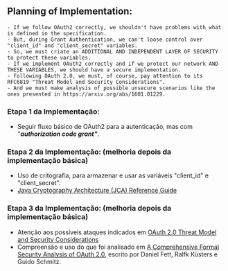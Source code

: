 ## Planning of Implementation:
    - If we follow OAuth2 correctly, we shouldn't have problems with what is defined in the specification.
    - But, during Grant Authentication, we can't loose control over "client_id" and "client_secret" variables.
    - So, we must criate an ADDITIONAL AND INDEPENDENT LAYER OF SECURITY to protect these variables.
    - If we implement OAuth2 correctly and if we protect our network AND THESE VARIABLES, we should have a secure implementation.
    - Following OAuth 2.0, we must, of course, pay attention to its RFC6819 "Threat Model and Security Considerations".
    - And we must make analysis of possible unsecure scenarios like the ones presented in https://arxiv.org/abs/1601.01229.

### Etapa 1 da Implementação:
- Seguir fluxo básico de OAuth2 para a autenticação, mas com "***authorization code grant"***.

### Etapa 2 da Implementação: (melhoria depois da implementação básica)
- Uso de critografia, para armazenar e usar as variáveis "client_id" e "client_secret". 
- [Java Cryptography Architecture (JCA) Reference Guide](https://docs.oracle.com/javase/8/docs/technotes/guides/security/crypto/CryptoSpec.html)

### Etapa 3 da Implementação: (melhoria depois da implementação básica)
- Atenção aos possíveis ataques indicados em [OAuth 2.0 Threat Model and Security Considerations](https://datatracker.ietf.org/doc/html/rfc6819.html)
- Compreensão e uso do que foi analisado em [A Comprehensive Formal Security Analysis of OAuth 2.0](https://arxiv.org/abs/1601.01229), escrito por Daniel Fett, Ralfk Küsters e Guido Schmitz.